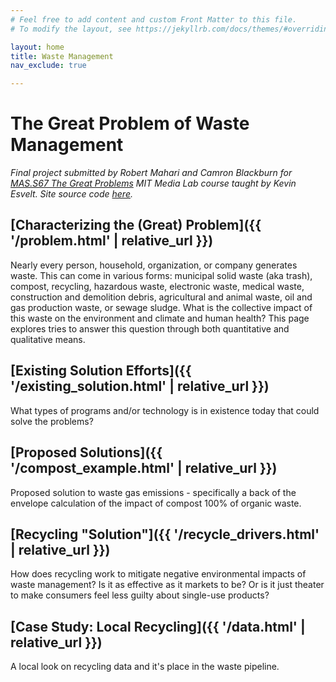 ```yaml
---
# Feel free to add content and custom Front Matter to this file.
# To modify the layout, see https://jekyllrb.com/docs/themes/#overriding-theme-defaults

layout: home
title: Waste Management
nav_exclude: true

---
```

# The Great Problem of Waste Management

*Final project submitted by Robert Mahari and Camron Blackburn for [MAS.S67 The Great Problems](https://canvas.mit.edu/courses/7934) MIT Media Lab course taught by Kevin Esvelt. Site source code [here](https://github.com/camronblackburn/recycling-pipeline).*

## [Characterizing the (Great) Problem]({{ '/problem.html' | relative_url }})
Nearly every person, household, organization, or company generates waste. This can come in various forms: municipal solid waste (aka trash), compost, recycling, hazardous waste, electronic waste, medical waste, construction and demolition debris, agricultural and animal waste, oil and gas production waste, or sewage sludge. What is the collective impact of this waste on the environment and climate and human health? This page explores tries to answer this question through both quantitative and qualitative means.

## [Existing Solution Efforts]({{ '/existing_solution.html' | relative_url }})
What types of programs and/or technology is in existence today that could solve the problems?

## [Proposed Solutions]({{ '/compost_example.html' | relative_url }})
Proposed solution to waste gas emissions - specifically a back of the envelope calculation of the impact of compost 100% of organic waste.

## [Recycling "Solution"]({{ '/recycle_drivers.html' | relative_url }})
How does recycling work to mitigate negative environmental impacts of waste management? Is it as effective as it markets to be? Or is it just theater to make consumers feel less guilty about single-use products?

## [Case Study: Local Recycling]({{ '/data.html' | relative_url }})
A local look on recycling data and it's place in the waste pipeline.
